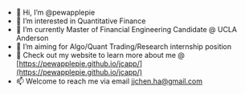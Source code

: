 - 👋 Hi, I’m @pewapplepie
- 👀 I’m interested in Quantitative Finance
- 🌱 I’m currently Master of Financial Engineering Candidate @ UCLA Anderson
- 💞️ I’m aiming for Algo/Quant Trading/Research internship position 
- 🏀 Check out my website to learn more about me @ [https://pewapplepie.github.io/jcapp/](https://pewapplepie.github.io/jcapp/)
- 📫 Welcome to reach me via email jjchen.ha@gmail.com

<!---
pewapplepie/pewapplepie is a ✨ special ✨ repository because its `README.md` (this file) appears on your GitHub profile.
You can click the Preview link to take a look at your changes.
--->
